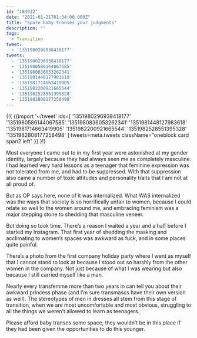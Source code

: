 ```yaml
---
id: "184932"
date: "2021-01-21T01:34:00.000Z"
title: "Spare baby transes your judgments"
description: ""
tags:
  - Transition
tweet:
  - '1351980296938418177'
tweets:
  - '1351980296938418177'
  - '1351980586144067585'
  - '1351980836053262341'
  - '1351981448127983618'
  - '1351981714663419905'
  - '1351982200921665544'
  - '1351982528551395328'
  - '1351982808177258498'
---
```


{!{
{{import '~/tweet' ids=[
  '1351980296938418177'
  '1351980586144067585'
  '1351980836053262341'
  '1351981448127983618'
  '1351981714663419905'
  '1351982200921665544'
  '1351982528551395328'
  '1351982808177258498'
] tweets=meta.tweets className="oneblock card span2 left" }}
}!}

Most everyone I came out to in my first year were astonished at my gender identity, largely because they had always seen me as completely masculine. I had learned very hard lessons as a teenager that feminine expression was not tolerated from me, and had to be suppressed. With that suppression also came a number of toxic attitudes and personality traits that I am not at all proud of.

But as OP says here, none of it was internalized. What WAS internalized was the ways that society is so horrifically unfair to women, because I could relate so well to the women around me, and embracing feminism was a major stepping stone to shedding that masculine veneer.

But doing so took time. There’s a reason I waited a year and a half before I started my Instagram. That first year of shedding the masking and acclimating to women’s spaces was awkward as fuck, and in some places quite painful.

There’s a photo from the first company holiday party where I went as myself that I cannot stand to look at because I stood out so harshly from the other women in the company. Not just because of what I was wearing but also because I still carried myself like a man.

Nearly every transfemme more than two years in can tell you about their awkward princess phase (and I’m sure transmascs have their own version as well). The stereotypes of men in dresses all stem from this stage of transition, when we are most uncomfortable and most obvious, struggling to all the things we weren’t allowed to learn as teenagers.

Please afford baby transes some space, they wouldn’t be in this place if they had been given the opportunities to do this younger.
